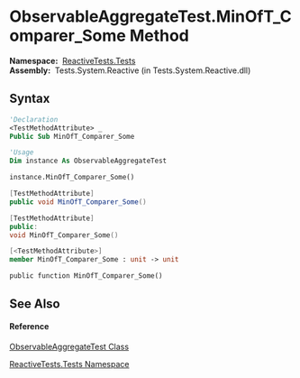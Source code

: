 # ObservableAggregateTest.MinOfT\_Comparer\_Some Method

**Namespace:**  [ReactiveTests.Tests](ReactiveTests.Tests\ReactiveTests.Tests.md)  
**Assembly:**  Tests.System.Reactive (in Tests.System.Reactive.dll)

## Syntax

```vb
'Declaration
<TestMethodAttribute> _
Public Sub MinOfT_Comparer_Some
```

```vb
'Usage
Dim instance As ObservableAggregateTest

instance.MinOfT_Comparer_Some()
```

```csharp
[TestMethodAttribute]
public void MinOfT_Comparer_Some()
```

```c++
[TestMethodAttribute]
public:
void MinOfT_Comparer_Some()
```

```fsharp
[<TestMethodAttribute>]
member MinOfT_Comparer_Some : unit -> unit 
```

```jscript
public function MinOfT_Comparer_Some()
```

## See Also

#### Reference

[ObservableAggregateTest Class](ObservableAggregateTest\ObservableAggregateTest.md)

[ReactiveTests.Tests Namespace](ReactiveTests.Tests\ReactiveTests.Tests.md)




